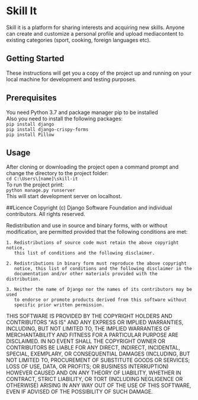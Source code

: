 # Skill It
Skill it is a platform for sharing interests and acquiring new skills. Anyone can create and customize a personal profile and upload mediacontent to existing categories (sport, cooking, foreign languages etc). 

## Getting Started
These instructions will get you a copy of the project up and running on your local machine for development and testing purposes. 

## Prerequisites
You need Python 3.7 and package manager pip to be installed  
Also you need to install the following packages: <br />
 ```pip install django```<br />
 ```pip install django-crispy-forms```<br />
 ```pip install Pillow```<br />



## Usage
After cloning or downloading the project open a command prompt and change the directory to the project folder:<br />
 ```cd C:\Users\[name]\skill-it ```<br />
To run the project print: <br />
 ```python manage.py runserver ```<br />
This will start development server on localhost.

##Licence
Copyright (c) Django Software Foundation and individual contributors.
All rights reserved.

Redistribution and use in source and binary forms, with or without modification,
are permitted provided that the following conditions are met:

    1. Redistributions of source code must retain the above copyright notice,
       this list of conditions and the following disclaimer.

    2. Redistributions in binary form must reproduce the above copyright
       notice, this list of conditions and the following disclaimer in the
       documentation and/or other materials provided with the distribution.

    3. Neither the name of Django nor the names of its contributors may be used
       to endorse or promote products derived from this software without
       specific prior written permission.

THIS SOFTWARE IS PROVIDED BY THE COPYRIGHT HOLDERS AND CONTRIBUTORS "AS IS" AND
ANY EXPRESS OR IMPLIED WARRANTIES, INCLUDING, BUT NOT LIMITED TO, THE IMPLIED
WARRANTIES OF MERCHANTABILITY AND FITNESS FOR A PARTICULAR PURPOSE ARE
DISCLAIMED. IN NO EVENT SHALL THE COPYRIGHT OWNER OR CONTRIBUTORS BE LIABLE FOR
ANY DIRECT, INDIRECT, INCIDENTAL, SPECIAL, EXEMPLARY, OR CONSEQUENTIAL DAMAGES
(INCLUDING, BUT NOT LIMITED TO, PROCUREMENT OF SUBSTITUTE GOODS OR SERVICES;
LOSS OF USE, DATA, OR PROFITS; OR BUSINESS INTERRUPTION) HOWEVER CAUSED AND ON
ANY THEORY OF LIABILITY, WHETHER IN CONTRACT, STRICT LIABILITY, OR TORT
(INCLUDING NEGLIGENCE OR OTHERWISE) ARISING IN ANY WAY OUT OF THE USE OF THIS
SOFTWARE, EVEN IF ADVISED OF THE POSSIBILITY OF SUCH DAMAGE.
